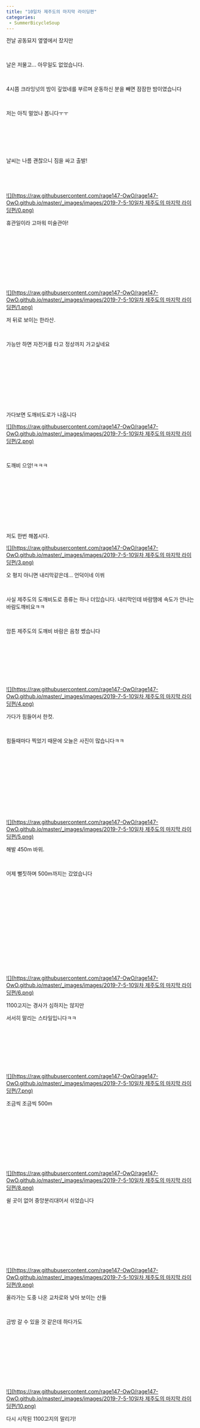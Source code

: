 ```yaml
---
title: "10일차 제주도의 마지막 라이딩편"
categories:
 - SummerBicycleSoup
---
```








전날 공동묘지 옆옆에서 잤지만

​

날은 저물고... 아무일도 없었습니다.

​

4시쯤 크라잉넛의 밤이 깊었네를 부르며 운동하신 분을 빼면 잠잠한 밤이였습니다

​

저는 아직 멀었나 봅니다ㅜㅜ

​

​

​

날씨는 나름 괜찮으니 짐을 싸고 출발!

​

​




 


[![](https://raw.githubusercontent.com/rage147-OwO/rage147-OwO.github.io/master/_images/images/2019-7-5-10일차 제주도의 마지막 라이딩편/0.png)](#) 

 


휴관일이라 고마워 미술관아!

​

​

​

​

​




 


[![](https://raw.githubusercontent.com/rage147-OwO/rage147-OwO.github.io/master/_images/images/2019-7-5-10일차 제주도의 마지막 라이딩편/1.png)](#) 

 


저 뒤로 보이는 한라산.

​

가능만 하면 자전거를 타고 정상까지 가고싶네요

​

​

​

​

​

가다보면 도깨비도로가 나옵니다




 


[![](https://raw.githubusercontent.com/rage147-OwO/rage147-OwO.github.io/master/_images/images/2019-7-5-10일차 제주도의 마지막 라이딩편/2.png)](#) 

 


​

도깨비 으앙!ㅋㅋㅋ

​

​

​

​

​

저도 한번 해봅시다.




 


[![](https://raw.githubusercontent.com/rage147-OwO/rage147-OwO.github.io/master/_images/images/2019-7-5-10일차 제주도의 마지막 라이딩편/3.png)](#) 

 


오 평지 아니면 내리막같은데... 언덕이네 이쒸

​

사실 제주도의 도깨비도로 종류는 하나 더있습니다. 내리막인데 바람땜에 속도가 안나는 바람도깨비요ㅋㅋ

​

암튼 제주도의 도깨비 바람은 음청 쎘습니다

​

​

​

​




 


[![](https://raw.githubusercontent.com/rage147-OwO/rage147-OwO.github.io/master/_images/images/2019-7-5-10일차 제주도의 마지막 라이딩편/4.png)](#) 

 


가다가 힘들어서 한컷.

​

힘들때마다 찍었기 때문에 오늘은 사진이 많습니다ㅋㅋ

​

​

​

​

​

​




 


[![](https://raw.githubusercontent.com/rage147-OwO/rage147-OwO.github.io/master/_images/images/2019-7-5-10일차 제주도의 마지막 라이딩편/5.png)](#) 

 


해발 450m 바위.

​

어제 뻘짓하며 500m까지는 갔었습니다

​

​

​

​

​

​

​

​




 


[![](https://raw.githubusercontent.com/rage147-OwO/rage147-OwO.github.io/master/_images/images/2019-7-5-10일차 제주도의 마지막 라이딩편/6.png)](#) 

 


1100고지는 경사가 심하지는 않지만

서서히 말리는 스타일입니다ㅋㅋ

​

​

​

​




 


[![](https://raw.githubusercontent.com/rage147-OwO/rage147-OwO.github.io/master/_images/images/2019-7-5-10일차 제주도의 마지막 라이딩편/7.png)](#) 

 


조금씩 조금씩 500m

​

​

​

​

​




 


[![](https://raw.githubusercontent.com/rage147-OwO/rage147-OwO.github.io/master/_images/images/2019-7-5-10일차 제주도의 마지막 라이딩편/8.png)](#) 

 


쉴 곳이 없어 중앙분리대어서 쉬었습니다

​

​

​

​

​




 


[![](https://raw.githubusercontent.com/rage147-OwO/rage147-OwO.github.io/master/_images/images/2019-7-5-10일차 제주도의 마지막 라이딩편/9.png)](#) 

 


올라가는 도중 나온 교차로와 낮아 보이는 산들

​

금방 갈 수 있을 것 같은데 하다가도

​

​

​

​

​




 


[![](https://raw.githubusercontent.com/rage147-OwO/rage147-OwO.github.io/master/_images/images/2019-7-5-10일차 제주도의 마지막 라이딩편/10.png)](#) 

 


다시 시작된 1100고지의 말리기!

​

​

​

​




 


[![](https://raw.githubusercontent.com/rage147-OwO/rage147-OwO.github.io/master/_images/images/2019-7-5-10일차 제주도의 마지막 라이딩편/11.png)](#) 

 


요 언덕을 오르면

​

​

​

​




 


[![](https://raw.githubusercontent.com/rage147-OwO/rage147-OwO.github.io/master/_images/images/2019-7-5-10일차 제주도의 마지막 라이딩편/12.png)](#) 

 


짜자잔!

언덕입니다!

​

​

​

​

​




 


[![](https://raw.githubusercontent.com/rage147-OwO/rage147-OwO.github.io/master/_images/images/2019-7-5-10일차 제주도의 마지막 라이딩편/13.png)](#) 

 


어느덧 700m

600m는 지나쳤나.. 반은 넘었다는 생각으로 오릅니다

​

​

​

​




 


[![](https://raw.githubusercontent.com/rage147-OwO/rage147-OwO.github.io/master/_images/images/2019-7-5-10일차 제주도의 마지막 라이딩편/14.png)](#) 

 


공사중이던 도로.

​

​

오히려 차량들이 공사한 부분을 피하려고 옆으로 갔기 때문에 더 편했습니다

​

​

​

​

​

​




 


[![](https://raw.githubusercontent.com/rage147-OwO/rage147-OwO.github.io/master/_images/images/2019-7-5-10일차 제주도의 마지막 라이딩편/15.png)](#) 

 


좁은 길, 경사, 많은 차들.

​

체력적보다는 정신적으로 힘들게 합니다

​

​

​

​

​

​




 


[![](https://raw.githubusercontent.com/rage147-OwO/rage147-OwO.github.io/master/_images/images/2019-7-5-10일차 제주도의 마지막 라이딩편/16.png)](#) 

 


힘들땐 중앙분리대에서 휴식.

​

조심할점은 자연의 친구들이 가득하기 때문에 무시무시한 모기나 알록달록한 위험한 벌레들이 많음

​

​




 


[![](https://raw.githubusercontent.com/rage147-OwO/rage147-OwO.github.io/master/_images/images/2019-7-5-10일차 제주도의 마지막 라이딩편/17.png)](#) 

 


드디어 1100고지를 향한 표지판이 나옵니다

​

​

​

​




 


[![](https://raw.githubusercontent.com/rage147-OwO/rage147-OwO.github.io/master/_images/images/2019-7-5-10일차 제주도의 마지막 라이딩편/18.png)](#) 

 


​

900m. 그냥 지나갈 순 없죠

​

​




 


[![](https://raw.githubusercontent.com/rage147-OwO/rage147-OwO.github.io/master/_images/images/2019-7-5-10일차 제주도의 마지막 라이딩편/19.png)](#) 

 


​

기대놓고! 찰칵

​

이후로는 완전 오르막보다는 작은 낙타등이였습니다

​

경사도 크지 않으니 반동으로 올라갑시다!

​

​

​

​

​

​




 


[![](https://raw.githubusercontent.com/rage147-OwO/rage147-OwO.github.io/master/_images/images/2019-7-5-10일차 제주도의 마지막 라이딩편/20.png)](#) 

 


남은 4km.

​

사실 생각보다 더 빨리 왔다고 생각했습니다.

(시작을 300m에서 했으니깐 그렇지)

​

​

​

​

​




 


[![](https://raw.githubusercontent.com/rage147-OwO/rage147-OwO.github.io/master/_images/images/2019-7-5-10일차 제주도의 마지막 라이딩편/21.png)](#) 

 


​

멋있는 헤어핀 코스

​




 


[![](https://raw.githubusercontent.com/rage147-OwO/rage147-OwO.github.io/master/_images/images/2019-7-5-10일차 제주도의 마지막 라이딩편/22.png)](#) 

 


이니셜 D와 겁쟁이페달이 생각나네요ㅋㅋ

​

​

​

​




 


[![](https://raw.githubusercontent.com/rage147-OwO/rage147-OwO.github.io/master/_images/images/2019-7-5-10일차 제주도의 마지막 라이딩편/23.png)](#) 

 


1000m!!

100m만 더 오르자!

​

​

​




 


[![](https://raw.githubusercontent.com/rage147-OwO/rage147-OwO.github.io/master/_images/images/2019-7-5-10일차 제주도의 마지막 라이딩편/24.png)](#) 

 


말려지는 고통ㅜㅜ

​

작은 경사를 이렇게나 올라야 한다니




 


[![](https://raw.githubusercontent.com/rage147-OwO/rage147-OwO.github.io/master/_images/images/2019-7-5-10일차 제주도의 마지막 라이딩편/25.png)](#) 

 


시속50이하.

​

블로그 주인장은 규정속도를 준수합니다!

​

​

​

​




 


[![](https://raw.githubusercontent.com/rage147-OwO/rage147-OwO.github.io/master/_images/images/2019-7-5-10일차 제주도의 마지막 라이딩편/26.png)](#) 

 


2km남음.

​

사실 이때가 4km보다 더 힘들었습니다ㅋㅋ

​

4km는 벌써? 였는데 2km는 아직도? 라는 느낌

​

​

​




 


[![](https://raw.githubusercontent.com/rage147-OwO/rage147-OwO.github.io/master/_images/images/2019-7-5-10일차 제주도의 마지막 라이딩편/27.png)](#) 

 


300m앞 1100고지. 그리고 저 뒤로 보이는 서귀포시 경계

​

​

​

그리고 드디어 1100고지 정상!

​

​

일단 휴게소에서 물을 산 후 부족한 수분을 보충해줍시다

​

​

​




 


[![](https://raw.githubusercontent.com/rage147-OwO/rage147-OwO.github.io/master/_images/images/2019-7-5-10일차 제주도의 마지막 라이딩편/28.png)](#) 

 


​

​

휴게소에서 나온 후 보이는 한라산.

​

더 높이 가고 싶은 마음도 든다

물론 다 올라왔으니깐 그냥 하는 이야기이다

​

​

​

​

​




 


[![](https://raw.githubusercontent.com/rage147-OwO/rage147-OwO.github.io/master/_images/images/2019-7-5-10일차 제주도의 마지막 라이딩편/29.png)](#) 

 


[![](https://raw.githubusercontent.com/rage147-OwO/rage147-OwO.github.io/master/_images/images/2019-7-5-10일차 제주도의 마지막 라이딩편/30.png)](#) 

 


해발 1100미터 바위 앞에서.

​

​

아니 이정도 올라왔으면 1100고지 정상 요런 바위는 있어야 하는거 아뇨?

​

1100바위만 있넹

​

​

​

​

​




 


[![](https://raw.githubusercontent.com/rage147-OwO/rage147-OwO.github.io/master/_images/images/2019-7-5-10일차 제주도의 마지막 라이딩편/31.png)](#) 

 


한참 휴식을 취하는데 전화가 왔다

​

누굴까? 받아보니 유니세프다

​

저번엔 바빠서 다음에 한다고 했더니 이럴 때 전화가 온다ㅋㅋ

​

정기후원 3만원 이상으로 알고있었는데 천원도 정기후원 된다고 한다.

​

​

나의 작은 돈의 누군가에게 도움이 될 수 있다면...하는 생각으로 후원을 신청했다

​

​

​

시간은 9시 30분. 오늘 9시부터 성적열람이 가능했다

​

총 성적은 4.1

​

장학금은 안나올 듯 하다ㅜㅜ

​

전공 과목이 3개중 2개가 b+이라 그런 듯 하다

​

제주의 기운을 받아 다음을 노려봐야지

​

​

​

​

​




 


[![](https://raw.githubusercontent.com/rage147-OwO/rage147-OwO.github.io/master/_images/images/2019-7-5-10일차 제주도의 마지막 라이딩편/32.png)](#) 

 


다시 가벼운 마음으로 짐을 쌌다

​

다운힐은 작은 턱에도 자전거가 날라갈듯이 뜨기 때문에 물통도 가방에 넣어 날라가는 것이 없도록 해야 한다

​

​

​

​

​




 


[![](https://raw.githubusercontent.com/rage147-OwO/rage147-OwO.github.io/master/_images/images/2019-7-5-10일차 제주도의 마지막 라이딩편/33.png)](#) 

 


다시 제주시로.. 안녕 서귀포!

​

​

다운힐은 금방 내려왔습니다

​

사실 내장산의 복흥에서는 산맥이 이어진 경치를 보며 내려와 멋있었는데 1100고지는 그런 풍경은 없어 아쉬웠습니다

​

사진찍을 여유 없이 조심하며 내려왔습니다

​

​

​

​




 


[![](https://raw.githubusercontent.com/rage147-OwO/rage147-OwO.github.io/master/_images/images/2019-7-5-10일차 제주도의 마지막 라이딩편/34.png)](#) 

 


다시 만난 도깨비도로

​

​

오르막인거같은데 내리막입니다ㅋㅋ

​

자전거를 타고가니 체감이 훨신 잘되네요

​

​

​

​

제주 시내로 향하고

​

​




 


[![](https://raw.githubusercontent.com/rage147-OwO/rage147-OwO.github.io/master/_images/images/2019-7-5-10일차 제주도의 마지막 라이딩편/35.png)](#) 

 


이호테우 해수욕장 구석에서 점심을 먹습니다

​

​




 


[![](https://raw.githubusercontent.com/rage147-OwO/rage147-OwO.github.io/master/_images/images/2019-7-5-10일차 제주도의 마지막 라이딩편/36.png)](#) 

 


바다의 시원한 공기를 맞으며!

​

​

​




 


[![](https://raw.githubusercontent.com/rage147-OwO/rage147-OwO.github.io/master/_images/images/2019-7-5-10일차 제주도의 마지막 라이딩편/37.png)](#) 

 


​

비행기 구경도 쫌 하고ㅎㅎ

​

1100고지가 생각보다 어렵지는 않았습니다.

​

​

그리고 차들이 리뷰들과 다르게 엄청 많습니다

​

6시에 출발했는데도 1분에 두대씩은 봤습니다.

​

​

차량이 있다는 것만으로도 긴장이 되기 때문에 힘들어지는 요소중 하나가 될 수 있습니다

​

초보는 이 점 유의하고 혼자가 아닌 동행하는 것이 좋을 듯 합니다

​

그리고 올라가다보면 양봉하는곳도 있어서 강제 풀댄싱을 할 수 있습니다

​

​

​

​

중간에 화장실이나 편의점이 없으므로 도깨비도로 편의점에서 든든히 준비하고 가야합니다

​

​

​

오늘 탄 거리 40km

총 탄 거리 790km

​

​

​

​

​




 

